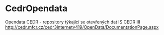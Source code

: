 # CedrOpendata
Opendata CEDR - repository týkající se otevřených dat IS CEDR III
http://cedr.mfcr.cz/cedr3internetv419/OpenData/DocumentationPage.aspx
